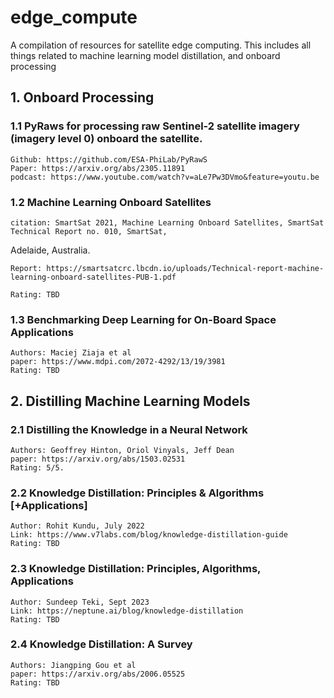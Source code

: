# edge_compute
A compilation of resources for satellite edge computing. This includes all things related to machine learning model distillation, and onboard processing

## 1. Onboard Processing
### 1.1 PyRaws for processing raw Sentinel-2 satellite imagery (imagery level 0) onboard the satellite.
    Github: https://github.com/ESA-PhiLab/PyRawS
    Paper: https://arxiv.org/abs/2305.11891
    podcast: https://www.youtube.com/watch?v=aLe7Pw3DVmo&feature=youtu.be

### 1.2 Machine Learning Onboard Satellites
    citation: SmartSat 2021, Machine Learning Onboard Satellites, SmartSat Technical Report no. 010, SmartSat,
Adelaide, Australia.

    Report: https://smartsatcrc.lbcdn.io/uploads/Technical-report-machine-learning-onboard-satellites-PUB-1.pdf

    Rating: TBD

### 1.3 Benchmarking Deep Learning for On-Board Space Applications
    Authors: Maciej Ziaja et al
    paper: https://www.mdpi.com/2072-4292/13/19/3981
    Rating: TBD

## 2. Distilling Machine Learning Models

### 2.1 Distilling the Knowledge in a Neural Network
    Authors: Geoffrey Hinton, Oriol Vinyals, Jeff Dean
    paper: https://arxiv.org/abs/1503.02531
    Rating: 5/5.

### 2.2 Knowledge Distillation: Principles & Algorithms [+Applications]

    Author: Rohit Kundu, July 2022
    Link: https://www.v7labs.com/blog/knowledge-distillation-guide
    Rating: TBD

### 2.3 Knowledge Distillation: Principles, Algorithms, Applications
    Author: Sundeep Teki, Sept 2023
    Link: https://neptune.ai/blog/knowledge-distillation
    Rating: TBD

### 2.4 Knowledge Distillation: A Survey
    Authors: Jiangping Gou et al
    paper: https://arxiv.org/abs/2006.05525
    Rating: TBD

